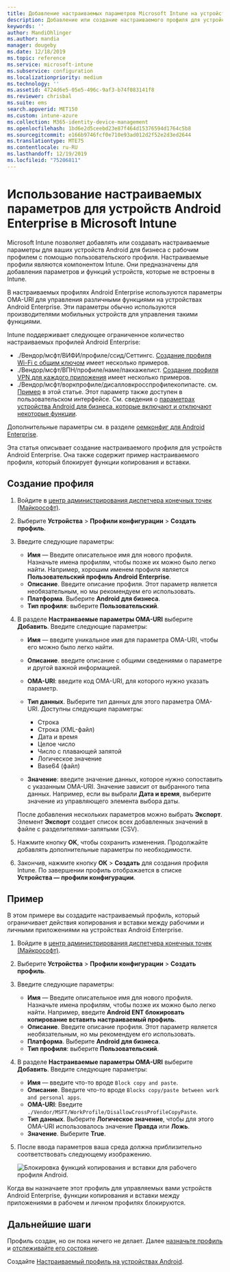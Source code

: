 ```yaml
---
title: Добавление настраиваемых параметров Microsoft Intune на устройства Android Enterprise — Azure | Документация Майкрософт
description: Добавление или создание настраиваемого профиля для устройств Android Enterprise в Microsoft Intune
keywords: ''
author: MandiOhlinger
ms.author: mandia
manager: dougeby
ms.date: 12/18/2019
ms.topic: reference
ms.service: microsoft-intune
ms.subservice: configuration
ms.localizationpriority: medium
ms.technology: ''
ms.assetid: 4724d6e5-05e5-496c-9af3-b74f083141f8
ms.reviewer: chrisbal
ms.suite: ems
search.appverid: MET150
ms.custom: intune-azure
ms.collection: M365-identity-device-management
ms.openlocfilehash: 1bd6e2d5ceebd23e87f464d15376594d1764c5b8
ms.sourcegitcommit: e166b9746fcf0e710e93ad012d2f52e2d3ed2644
ms.translationtype: MTE75
ms.contentlocale: ru-RU
ms.lasthandoff: 12/19/2019
ms.locfileid: "75206811"
---
```

# <a name="use-custom-settings-for-android-enterprise-devices-in-microsoft-intune"></a>Использование настраиваемых параметров для устройств Android Enterprise в Microsoft Intune

Microsoft Intune позволяет добавлять или создавать настраиваемые параметры для ваших устройств Android для бизнеса с рабочим профилем с помощью пользовательского профиля. Настраиваемые профили являются компонентом Intune. Они предназначены для добавления параметров и функций устройств, которые не встроены в Intune.

В настраиваемых профилях Android Enterprise используются параметры OMA-URI для управления различными функциями на устройствах Android Enterprise. Эти параметры обычно используются производителями мобильных устройств для управления такими функциями.

Intune поддерживает следующее ограниченное количество настраиваемых профилей Android Enterprise:

- ./Вендор/мсфт/ВИФИ/профиле/ссид/Сеттингс. [Создание профиля Wi-Fi с общим ключом](wi-fi-profile-shared-key.md) имеет несколько примеров.
- ./Вендор/мсфт/ВПН/профиле/наме/паккажелист. [Создание профиля VPN для каждого приложения](android-pulse-secure-per-app-vpn.md) имеет несколько примеров.
- ./Вендор/мсфт/воркпрофиле/дисалловкросспрофилекопипасте. см. [Пример](#example) в этой статье. Этот параметр также доступен в пользовательском интерфейсе. См. сведения о [параметрах устройства Android для бизнеса, которые включают и отключают некоторые функции](device-restrictions-android-for-work.md).

Дополнительные параметры см. в разделе [оемконфиг для Android Enterprise](android-oem-configuration-overview.md).

Эта статья описывает создание настраиваемого профиля для устройств Android Enterprise. Она также содержит пример настраиваемого профиля, который блокирует функции копирования и вставки.

## <a name="create-the-profile"></a>Создание профиля

1. Войдите в [центр администрирования диспетчера конечных точек (Майкрософт)](https://go.microsoft.com/fwlink/?linkid=2109431).
2. Выберите **Устройства** > **Профили конфигурации** > **Создать профиль**.
3. Введите следующие параметры:

    - **Имя** — Введите описательное имя для нового профиля. Назначьте имена профилям, чтобы позже их можно было легко найти. Например, хорошим именем профиля является **Пользовательский профиль Android Enterprise**.
    - **Описание**. Введите описание профиля. Этот параметр является необязательным, но мы рекомендуем его использовать.
    - **Платформа**. Выберите **Android для бизнеса**.
    - **Тип профиля**: выберите **Пользовательский**.

4. В разделе **Настраиваемые параметры OMA-URI** выберите **Добавить**. Введите следующие параметры:

    - **Имя** — введите уникальное имя для параметра OMA-URI, чтобы его можно было легко найти.
    - **Описание**. введите описание с общими сведениями о параметре и другой важной информацией.
    - **OMA-URI**: введите код OMA-URI, для которого нужно указать параметр.
    - **Тип данных**. Выберите тип данных для этого параметра OMA-URI. Доступны следующие параметры:

      - Строка
      - Строка (XML-файл)
      - Дата и время
      - Целое число
      - Число с плавающей запятой
      - Логическое значение
      - Base64 (файл)

    - **Значение**: введите значение данных, которое нужно сопоставить с указанным OMA-URI. Значение зависит от выбранного типа данных. Например, если вы выбрали **Дата и время**, выберите значение из управляющего элемента выбора даты.

    После добавления нескольких параметров можно выбрать **Экспорт**. Элемент **Экспорт** создает список всех добавленных значений в файле с разделителями-запятыми (CSV).

5. Нажмите кнопку **OK**, чтобы сохранить изменения. Продолжайте добавлять дополнительные параметры по необходимости.
6. Закончив, нажмите кнопку **ОК** > **Создать** для создания профиля Intune. По завершении профиль отображается в списке **Устройства — профили конфигурации**.

## <a name="example"></a>Пример

В этом примере вы создадите настраиваемый профиль, который ограничивает действия копирования и вставки между рабочими и личными приложениями на устройствах Android Enterprise.

1. Войдите в [центр администрирования диспетчера конечных точек (Майкрософт)](https://go.microsoft.com/fwlink/?linkid=2109431).
2. Выберите **Устройства** > **Профили конфигурации** > **Создать профиль**.
3. Введите следующие параметры:

    - **Имя** — Введите описательное имя для нового профиля. Назначьте имена профилям, чтобы позже их можно было легко найти. Например, введите **Android ENT блокировать копирование вставить настраиваемый профиль**.
    - **Описание**. Введите описание профиля. Этот параметр является необязательным, но мы рекомендуем его использовать.
    - **Платформа**. Выберите **Android для бизнеса**.
    - **Тип профиля**: выберите **Пользовательский**.

4. В разделе **Настраиваемые параметры OMA-URI** выберите **Добавить**. Введите следующие параметры:

    - **Имя** — введите что-то вроде `Block copy and paste`.
    - **Описание**. Введите что-то вроде `Blocks copy/paste between work and personal apps`.
    - **OMA-URI**: Введите `./Vendor/MSFT/WorkProfile/DisallowCrossProfileCopyPaste`.
    - **Тип данных**. Выберите **Логическое значение**, чтобы для этого OMA-URI использовалось значение **Правда** или **Ложь**.
    - **Значение**. Выберите **True**.

5. После ввода параметров ваша среда должна приблизительно соответствовать следующему изображению.

    ![Блокировка функций копирования и вставки для рабочего профиля Android.](./media/custom-settings-android-for-work/custom-policy-afw-copy-paste.png)

Когда вы назначаете этот профиль для управляемых вами устройств Android Enterprise, функции копирования и вставки между приложениями в рабочем и личном профилях блокируются.

## <a name="next-steps"></a>Дальнейшие шаги

Профиль создан, но он пока ничего не делает. Далее [назначьте профиль](../device-profile-assign.md) и [отслеживайте его состояние](device-profile-monitor.md).

Создайте [Настраиваемый профиль на устройствах Android](../custom-settings-android.md).
